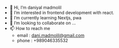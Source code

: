 - 👋 Hi, I’m daniyal madmolil
- 👀 I’m interested in frontend development with react.
- 🌱 I’m currently learning Nextjs, pwa
- 💞️ I’m looking to collaborate on ...
- 📫 How to reach me 
  - email : dani.madmolil@gmail.com
  - phone : +989046335532

<!---
danimadmolil/danimadmolil is a ✨ special ✨ repository because its `README.md` (this file) appears on your GitHub profile.
You can click the Preview link to take a look at your changes.
--->
